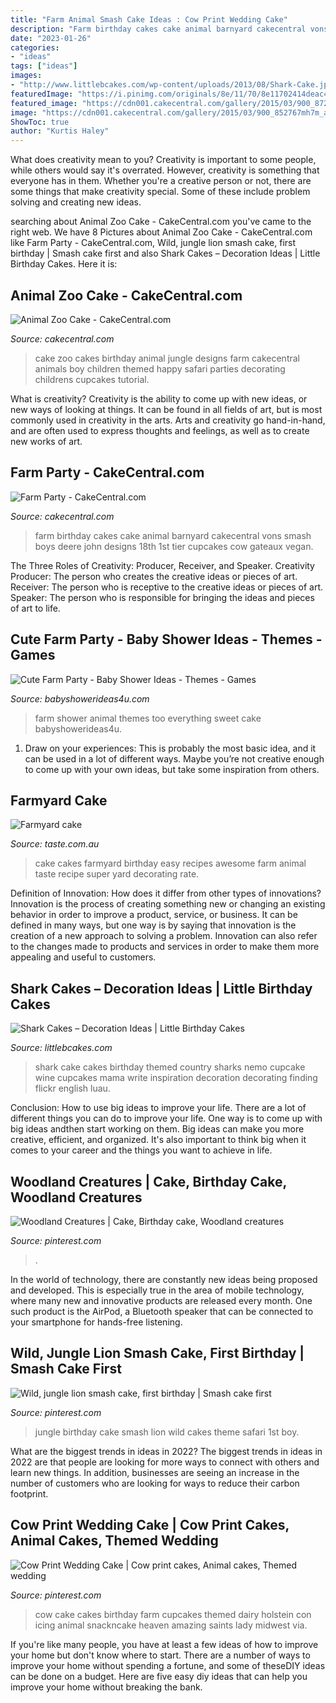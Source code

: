 ```yaml
---
title: "Farm Animal Smash Cake Ideas : Cow Print Wedding Cake"
description: "Farm birthday cakes cake animal barnyard cakecentral vons smash boys deere john designs 18th 1st tier cupcakes cow gateaux vegan"
date: "2023-01-26"
categories:
- "ideas"
tags: ["ideas"]
images:
- "http://www.littlebcakes.com/wp-content/uploads/2013/08/Shark-Cake.jpg"
featuredImage: "https://i.pinimg.com/originals/8e/11/70/8e11702414deac4772d027cc004c4b93.jpg"
featured_image: "https://cdn001.cakecentral.com/gallery/2015/03/900_872193FNiW_farm-party.jpg"
image: "https://cdn001.cakecentral.com/gallery/2015/03/900_852767mh7m_animal-zoo-cake.jpg"
ShowToc: true
author: "Kurtis Haley"
---
```



What does creativity mean to you?
Creativity is important to some people, while others would say it's overrated. However, creativity is something that everyone has in them. Whether you're a creative person or not, there are some things that make creativity special. Some of these include problem solving and creating new ideas.

	

		
searching about Animal Zoo Cake - CakeCentral.com you've came to the right web. We have 8 Pictures about Animal Zoo Cake - CakeCentral.com like Farm Party - CakeCentral.com, Wild, jungle lion smash cake, first birthday | Smash cake first and also Shark Cakes – Decoration Ideas | Little Birthday Cakes. Here it is:
		
    
## Animal Zoo Cake - CakeCentral.com

<img loading=lazy src="https://cdn001.cakecentral.com/gallery/2015/03/900_852767mh7m_animal-zoo-cake.jpg" onerror="this.onerror=null;this.src='https://tse3.mm.bing.net/th?id=OIP.dj-NodBzD51J_6B7noC3HAHaJ4&amp;pid=15.1';" alt="Animal Zoo Cake - CakeCentral.com">

_Source: cakecentral.com_

>cake zoo cakes birthday animal jungle designs farm cakecentral animals boy children themed happy safari parties decorating childrens cupcakes tutorial. 

	

What is creativity?
Creativity is the ability to come up with new ideas, or new ways of looking at things. It can be found in all fields of art, but is most commonly used in creativity in the arts. Arts and creativity go hand-in-hand, and are often used to express thoughts and feelings, as well as to create new works of art.

    
## Farm Party - CakeCentral.com

<img loading=lazy src="https://cdn001.cakecentral.com/gallery/2015/03/900_872193FNiW_farm-party.jpg" onerror="this.onerror=null;this.src='https://tse3.mm.bing.net/th?id=OIP.pMOG2a4ZYb8YftD4_ZDjsQHaLD&amp;pid=15.1';" alt="Farm Party - CakeCentral.com">

_Source: cakecentral.com_

>farm birthday cakes cake animal barnyard cakecentral vons smash boys deere john designs 18th 1st tier cupcakes cow gateaux vegan. 

	

The Three Roles of Creativity: Producer, Receiver, and Speaker.
Creativity Producer: The person who creates the creative ideas or pieces of art.
Receiver: The person who is receptive to the creative ideas or pieces of art. 
Speaker: The person who is responsible for bringing the ideas and pieces of art to life.

    
## Cute Farm Party - Baby Shower Ideas - Themes - Games

<img loading=lazy src="http://www.babyshowerideas4u.com/wp-content/uploads/2014/07/IMG_1841-2E-682x1024.jpg" onerror="this.onerror=null;this.src='https://tse4.mm.bing.net/th?id=OIP.ODgNYcK2X73JjkwYhpqFJQHaLH&amp;pid=15.1';" alt="Cute Farm Party - Baby Shower Ideas - Themes - Games">

_Source: babyshowerideas4u.com_

>farm shower animal themes too everything sweet cake babyshowerideas4u. 

	

1. Draw on your experiences: This is probably the most basic idea, and it can be used in a lot of different ways. Maybe you’re not creative enough to come up with your own ideas, but take some inspiration from others.

    
## Farmyard Cake

<img loading=lazy src="https://img.taste.com.au/Uo9CcLtX/w1200-h630-cfill/taste/2016/11/farmyard-cake-85520-1.jpeg" onerror="this.onerror=null;this.src='https://tse1.mm.bing.net/th?id=OIP.C2JcYjjwfxst7SdoTMBzsgHaD4&amp;pid=15.1';" alt="Farmyard cake">

_Source: taste.com.au_

>cake cakes farmyard birthday easy recipes awesome farm animal taste recipe super yard decorating rate. 

	

Definition of Innovation: How does it differ from other types of innovations?
Innovation is the process of creating something new or changing an existing behavior in order to improve a product, service, or business. It can be defined in many ways, but one way is by saying that innovation is the creation of a new approach to solving a problem. Innovation can also refer to the changes made to products and services in order to make them more appealing and useful to customers.

    
## Shark Cakes – Decoration Ideas | Little Birthday Cakes

<img loading=lazy src="http://www.littlebcakes.com/wp-content/uploads/2013/08/Shark-Cake.jpg" onerror="this.onerror=null;this.src='https://tse4.mm.bing.net/th?id=OIP.Di9hLeJr_4KxvobGsrb0OwHaFj&amp;pid=15.1';" alt="Shark Cakes – Decoration Ideas | Little Birthday Cakes">

_Source: littlebcakes.com_

>shark cake cakes birthday themed country sharks nemo cupcake wine cupcakes mama write inspiration decoration decorating finding flickr english luau. 

	

Conclusion: How to use big ideas to improve your life.
There are a lot of different things you can do to improve your life. One way is to come up with big ideas andthen start working on them. Big ideas can make you more creative, efficient, and organized. It's also important to think big when it comes to your career and the things you want to achieve in life.

    
## Woodland Creatures | Cake, Birthday Cake, Woodland Creatures

<img loading=lazy src="https://i.pinimg.com/originals/8e/11/70/8e11702414deac4772d027cc004c4b93.jpg" onerror="this.onerror=null;this.src='https://tse3.mm.bing.net/th?id=OIP.9NCLlxu3H1gXW8QSD8GJSgHaJ4&amp;pid=15.1';" alt="Woodland Creatures | Cake, Birthday cake, Woodland creatures">

_Source: pinterest.com_

>. 

	

In the world of technology, there are constantly new ideas being proposed and developed. This is especially true in the area of mobile technology, where many new and innovative products are released every month. One such product is the AirPod, a Bluetooth speaker that can be connected to your smartphone for hands-free listening.

    
## Wild, Jungle Lion Smash Cake, First Birthday | Smash Cake First

<img loading=lazy src="https://i.pinimg.com/736x/ea/e8/96/eae896194ef3ea731131891cd34c498b.jpg" onerror="this.onerror=null;this.src='https://tse3.mm.bing.net/th?id=OIP.jR66kRSwOtYNdS0HmLN2_QHaHZ&amp;pid=15.1';" alt="Wild, jungle lion smash cake, first birthday | Smash cake first">

_Source: pinterest.com_

>jungle birthday cake smash lion wild cakes theme safari 1st boy. 

	

What are the biggest trends in ideas in 2022?
The biggest trends in ideas in 2022 are that people are looking for more ways to connect with others and learn new things. In addition, businesses are seeing an increase in the number of customers who are looking for ways to reduce their carbon footprint.

    
## Cow Print Wedding Cake | Cow Print Cakes, Animal Cakes, Themed Wedding

<img loading=lazy src="https://i.pinimg.com/originals/25/23/4c/25234ccda056955af9871ca6204bef72.jpg" onerror="this.onerror=null;this.src='https://tse1.mm.bing.net/th?id=OIP.xm4w_baO1MZDCv6XdnG6CAHaJ4&amp;pid=15.1';" alt="Cow Print Wedding Cake | Cow print cakes, Animal cakes, Themed wedding">

_Source: pinterest.com_

>cow cake cakes birthday farm cupcakes themed dairy holstein con icing animal snackncake heaven amazing saints lady midwest via. 

	

If you're like many people, you have at least a few ideas of how to improve your home but don't know where to start. There are a number of ways to improve your home without spending a fortune, and some of theseDIY ideas can be done on a budget. Here are five easy diy ideas that can help you improve your home without breaking the bank.

